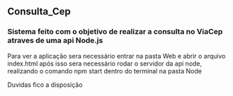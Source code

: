 ## Consulta_Cep


###  Sistema feito com o objetivo de realizar a consulta no ViaCep atraves de uma api Node.js



Para ver a aplicação sera necessário entrar na pasta Web e abrir o arquivo index.html
após isso sera necessário rodar o servidor da api node, realizando o comando npm start dentro do terminal na pasta Node


Duvidas fico a disposição 

